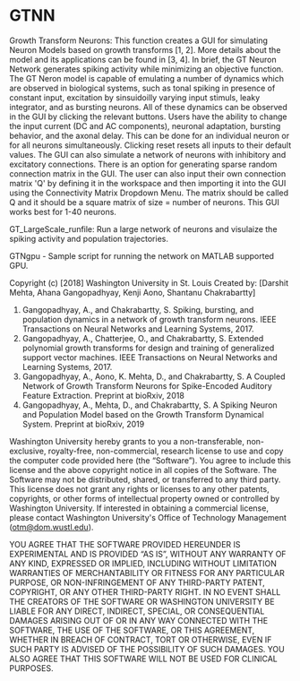 # GTNN
Growth Transform Neurons: This function creates a GUI for simulating Neuron Models based on growth transforms [1, 2]. More details about the model and its applications can be found in [3, 4]. In brief, the GT Neuron Network generates spiking activity while minimizing an objective function. The GT Neron model is capable of emulating a number of dynamics which are observed in biological systems, such as tonal spiking in presence of constant input, excitation by sinsuidoilly varying input stimuls, leaky integrator, and as bursting neurons. All of these dynamics can be observed in the GUI by clicking the relevant buttons. Users have the ability to change the input current (DC and AC components), neuronal adaptation, bursting behavior, and the axonal delay. This can be done for an individual neuron or for all neurons simultaneously. Clicking reset resets all inputs to their default values.
The GUI can also simulate a network of neurons with inhibitory and excitatory connections. There is an option for generating sparse random connection matrix in the GUI. The user can also input their own connection matrix 'Q' by defining it in the workspace and then importing it into the GUI using the Connectivity Matrix Dropdown Menu. The matrix should be called Q and it should be a square matrix of size = number of neurons. This GUI works best for 1-40 neurons.

GT_LargeScale_runfile: Run a large network of neurons and visulaize the spiking activity and population trajectories.

GTNgpu - Sample script for running the network on MATLAB supported GPU.

Copyright (c) [2018] Washington University  in St. Louis
Created by: [Darshit Mehta, Ahana Gangopadhyay, Kenji Aono, Shantanu Chakrabartty]
1. Gangopadhyay, A., and Chakrabartty, S. Spiking, bursting, and population dynamics in a network of growth transform neurons. IEEE Transactions on Neural Networks and Learning Systems, 2017.
2. Gangopadhyay, A., Chatterjee, O., and Chakrabartty, S. Extended polynomial growth transforms for design and training of generalized support vector machines. IEEE Transactions on Neural Networks and Learning Systems, 2017.
3. Gangopadhyay, A., Aono, K.  Mehta, D., and Chakrabartty, S. A Coupled Network of Growth Transform Neurons for Spike-Encoded Auditory Feature Extraction. Preprint at bioRxiv, 2018
4. Gangopadhyay, A., Mehta, D., and Chakrabartty, S. A Spiking Neuron and Population Model based on the Growth Transform Dynamical System. Preprint at bioRxiv, 2019

Washington University hereby grants to you a non-transferable, non-exclusive, royalty-free, non-commercial, research license to use and copy the computer code provided here (the “Software”).  You agree to include this license and the above copyright notice in all copies of the Software.  The Software may not be distributed, shared, or transferred to any third party.  This license does not grant any rights or licenses to any other patents, copyrights, or other forms of intellectual property owned or controlled by Washington University.  If interested in obtaining a commercial license, please contact Washington University's Office of Technology Management (otm@dom.wustl.edu).

YOU AGREE THAT THE SOFTWARE PROVIDED HEREUNDER IS EXPERIMENTAL AND IS PROVIDED “AS IS”, WITHOUT ANY WARRANTY OF ANY KIND, EXPRESSED OR IMPLIED, INCLUDING WITHOUT LIMITATION WARRANTIES OF MERCHANTABILITY OR FITNESS FOR ANY PARTICULAR PURPOSE, OR NON-INFRINGEMENT OF ANY THIRD-PARTY PATENT, COPYRIGHT, OR ANY OTHER THIRD-PARTY RIGHT.  IN NO EVENT SHALL THE CREATORS OF THE SOFTWARE OR WASHINGTON UNIVERSITY BE LIABLE FOR ANY DIRECT, INDIRECT, SPECIAL, OR CONSEQUENTIAL DAMAGES ARISING OUT OF OR IN ANY WAY CONNECTED WITH THE SOFTWARE, THE USE OF THE SOFTWARE, OR THIS AGREEMENT, WHETHER IN BREACH OF CONTRACT, TORT OR OTHERWISE, EVEN IF SUCH PARTY IS ADVISED OF THE POSSIBILITY OF SUCH DAMAGES. YOU ALSO AGREE THAT THIS SOFTWARE WILL NOT BE USED FOR CLINICAL PURPOSES.
